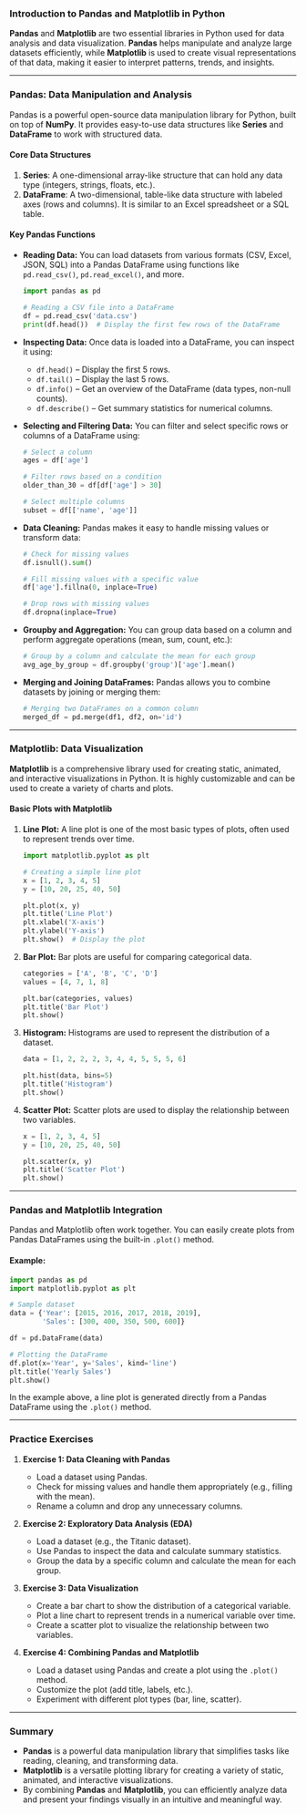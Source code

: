### Introduction to **Pandas** and **Matplotlib** in Python

**Pandas** and **Matplotlib** are two essential libraries in Python used for data analysis and data visualization. **Pandas** helps manipulate and analyze large datasets efficiently, while **Matplotlib** is used to create visual representations of that data, making it easier to interpret patterns, trends, and insights.

---

### **Pandas**: Data Manipulation and Analysis

Pandas is a powerful open-source data manipulation library for Python, built on top of **NumPy**. It provides easy-to-use data structures like **Series** and **DataFrame** to work with structured data.

#### **Core Data Structures**

1. **Series**: A one-dimensional array-like structure that can hold any data type (integers, strings, floats, etc.).
2. **DataFrame**: A two-dimensional, table-like data structure with labeled axes (rows and columns). It is similar to an Excel spreadsheet or a SQL table.

#### **Key Pandas Functions**

- **Reading Data:**
  You can load datasets from various formats (CSV, Excel, JSON, SQL) into a Pandas DataFrame using functions like `pd.read_csv()`, `pd.read_excel()`, and more.

  ```python
  import pandas as pd
  
  # Reading a CSV file into a DataFrame
  df = pd.read_csv('data.csv')
  print(df.head())  # Display the first few rows of the DataFrame
  ```

- **Inspecting Data:**
  Once data is loaded into a DataFrame, you can inspect it using:
  
  - `df.head()` – Display the first 5 rows.
  - `df.tail()` – Display the last 5 rows.
  - `df.info()` – Get an overview of the DataFrame (data types, non-null counts).
  - `df.describe()` – Get summary statistics for numerical columns.

- **Selecting and Filtering Data:**
  You can filter and select specific rows or columns of a DataFrame using:
  
  ```python
  # Select a column
  ages = df['age']

  # Filter rows based on a condition
  older_than_30 = df[df['age'] > 30]

  # Select multiple columns
  subset = df[['name', 'age']]
  ```

- **Data Cleaning:**
  Pandas makes it easy to handle missing values or transform data:
  
  ```python
  # Check for missing values
  df.isnull().sum()

  # Fill missing values with a specific value
  df['age'].fillna(0, inplace=True)

  # Drop rows with missing values
  df.dropna(inplace=True)
  ```

- **Groupby and Aggregation:**
  You can group data based on a column and perform aggregate operations (mean, sum, count, etc.):
  
  ```python
  # Group by a column and calculate the mean for each group
  avg_age_by_group = df.groupby('group')['age'].mean()
  ```

- **Merging and Joining DataFrames:**
  Pandas allows you to combine datasets by joining or merging them:
  
  ```python
  # Merging two DataFrames on a common column
  merged_df = pd.merge(df1, df2, on='id')
  ```

---

### **Matplotlib**: Data Visualization

**Matplotlib** is a comprehensive library used for creating static, animated, and interactive visualizations in Python. It is highly customizable and can be used to create a variety of charts and plots.

#### **Basic Plots with Matplotlib**

1. **Line Plot:**
   A line plot is one of the most basic types of plots, often used to represent trends over time.

   ```python
   import matplotlib.pyplot as plt

   # Creating a simple line plot
   x = [1, 2, 3, 4, 5]
   y = [10, 20, 25, 40, 50]
   
   plt.plot(x, y)
   plt.title('Line Plot')
   plt.xlabel('X-axis')
   plt.ylabel('Y-axis')
   plt.show()  # Display the plot
   ```

2. **Bar Plot:**
   Bar plots are useful for comparing categorical data.

   ```python
   categories = ['A', 'B', 'C', 'D']
   values = [4, 7, 1, 8]
   
   plt.bar(categories, values)
   plt.title('Bar Plot')
   plt.show()
   ```

3. **Histogram:**
   Histograms are used to represent the distribution of a dataset.

   ```python
   data = [1, 2, 2, 2, 3, 4, 4, 5, 5, 5, 6]
   
   plt.hist(data, bins=5)
   plt.title('Histogram')
   plt.show()
   ```

4. **Scatter Plot:**
   Scatter plots are used to display the relationship between two variables.

   ```python
   x = [1, 2, 3, 4, 5]
   y = [10, 20, 25, 40, 50]
   
   plt.scatter(x, y)
   plt.title('Scatter Plot')
   plt.show()
   ```

---

### **Pandas and Matplotlib Integration**

Pandas and Matplotlib often work together. You can easily create plots from Pandas DataFrames using the built-in `.plot()` method.

#### **Example:**

```python
import pandas as pd
import matplotlib.pyplot as plt

# Sample dataset
data = {'Year': [2015, 2016, 2017, 2018, 2019],
        'Sales': [300, 400, 350, 500, 600]}

df = pd.DataFrame(data)

# Plotting the DataFrame
df.plot(x='Year', y='Sales', kind='line')
plt.title('Yearly Sales')
plt.show()
```

In the example above, a line plot is generated directly from a Pandas DataFrame using the `.plot()` method.

---

### **Practice Exercises**

1. **Exercise 1: Data Cleaning with Pandas**
   - Load a dataset using Pandas.
   - Check for missing values and handle them appropriately (e.g., filling with the mean).
   - Rename a column and drop any unnecessary columns.

2. **Exercise 2: Exploratory Data Analysis (EDA)**
   - Load a dataset (e.g., the Titanic dataset).
   - Use Pandas to inspect the data and calculate summary statistics.
   - Group the data by a specific column and calculate the mean for each group.

3. **Exercise 3: Data Visualization**
   - Create a bar chart to show the distribution of a categorical variable.
   - Plot a line chart to represent trends in a numerical variable over time.
   - Create a scatter plot to visualize the relationship between two variables.

4. **Exercise 4: Combining Pandas and Matplotlib**
   - Load a dataset using Pandas and create a plot using the `.plot()` method.
   - Customize the plot (add title, labels, etc.).
   - Experiment with different plot types (bar, line, scatter).

---

### **Summary**

- **Pandas** is a powerful data manipulation library that simplifies tasks like reading, cleaning, and transforming data.
- **Matplotlib** is a versatile plotting library for creating a variety of static, animated, and interactive visualizations.
- By combining **Pandas** and **Matplotlib**, you can efficiently analyze data and present your findings visually in an intuitive and meaningful way.
